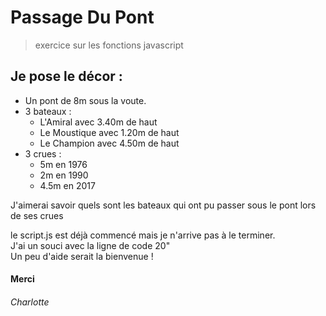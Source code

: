 # Passage Du Pont
> exercice sur les fonctions javascript

## Je pose le décor : 

* Un pont de 8m sous la voute.  
* 3 bateaux :
  * L'Amiral avec 3.40m de haut  
  * Le Moustique avec 1.20m de haut
  * Le Champion avec 4.50m de haut
 * 3 crues :
   * 5m en 1976
   * 2m en 1990
   * 4.5m en 2017
   
J'aimerai savoir quels sont les bateaux qui ont pu passer sous le pont lors de ses crues

le script.js est déjà commencé mais je n'arrive pas à le terminer.  
J'ai un souci avec la ligne de code 20"  
Un peu d'aide serait la bienvenue !  
#### Merci
###### Charlotte
